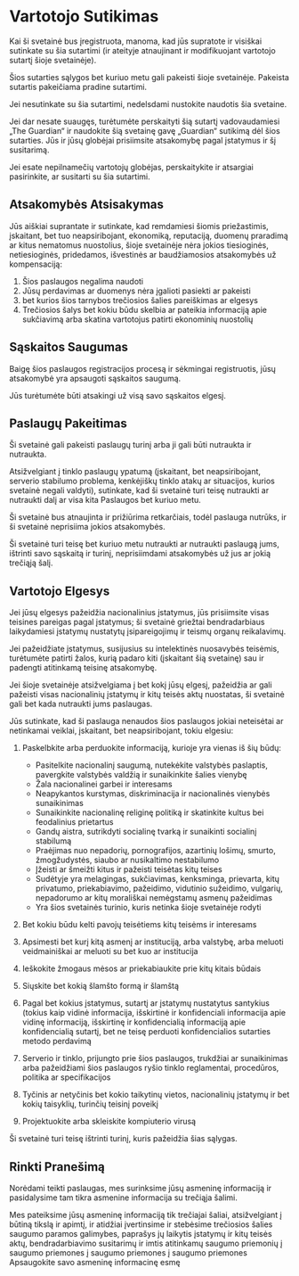 # Vartotojo Sutikimas

Kai ši svetainė bus įregistruota, manoma, kad jūs supratote ir visiškai sutinkate su šia sutartimi (ir ateityje atnaujinant ir modifikuojant vartotojo sutartį šioje svetainėje).

Šios sutarties sąlygos bet kuriuo metu gali pakeisti šioje svetainėje. Pakeista sutartis pakeičiama pradine sutartimi.

Jei nesutinkate su šia sutartimi, nedelsdami nustokite naudotis šia svetaine.

Jei dar nesate suaugęs, turėtumėte perskaityti šią sutartį vadovaudamiesi „The Guardian“ ir naudokite šią svetainę gavę „Guardian“ sutikimą dėl šios sutarties. Jūs ir jūsų globėjai prisiimsite atsakomybę pagal įstatymus ir šį susitarimą.

Jei esate nepilnamečių vartotojų globėjas, perskaitykite ir atsargiai pasirinkite, ar susitarti su šia sutartimi.

## Atsakomybės Atsisakymas

Jūs aiškiai suprantate ir sutinkate, kad remdamiesi šiomis priežastimis, įskaitant, bet tuo neapsiribojant, ekonomiką, reputaciją, duomenų praradimą ar kitus nematomus nuostolius, šioje svetainėje nėra jokios tiesioginės, netiesioginės, pridedamos, išvestinės ar baudžiamosios atsakomybės už kompensaciją:

1. Šios paslaugos negalima naudoti
1. Jūsų perdavimas ar duomenys nėra įgalioti pasiekti ar pakeisti
1. bet kurios šios tarnybos trečiosios šalies pareiškimas ar elgesys
1. Trečiosios šalys bet kokiu būdu skelbia ar pateikia informaciją apie sukčiavimą arba skatina vartotojus patirti ekonominių nuostolių

## Sąskaitos Saugumas

Baigę šios paslaugos registracijos procesą ir sėkmingai registruotis, jūsų atsakomybė yra apsaugoti sąskaitos saugumą.

Jūs turėtumėte būti atsakingi už visą savo sąskaitos elgesį.

## Paslaugų Pakeitimas

Ši svetainė gali pakeisti paslaugų turinį arba ji gali būti nutraukta ir nutraukta.

Atsižvelgiant į tinklo paslaugų ypatumą (įskaitant, bet neapsiribojant, serverio stabilumo problema, kenkėjiškų tinklo atakų ar situacijos, kurios svetainė negali valdyti), sutinkate, kad ši svetainė turi teisę nutraukti ar nutraukti dalį ar visa kita Paslaugos bet kuriuo metu.

Ši svetainė bus atnaujinta ir prižiūrima retkarčiais, todėl paslauga nutrūks, ir ši svetainė neprisiima jokios atsakomybės.

Ši svetainė turi teisę bet kuriuo metu nutraukti ar nutraukti paslaugą jums, ištrinti savo sąskaitą ir turinį, neprisiimdami atsakomybės už jus ar jokią trečiąją šalį.

## Vartotojo Elgesys

Jei jūsų elgesys pažeidžia nacionalinius įstatymus, jūs prisiimsite visas teisines pareigas pagal įstatymus; ši svetainė griežtai bendradarbiaus laikydamiesi įstatymų nustatytų įsipareigojimų ir teismų organų reikalavimų.

Jei pažeidžiate įstatymus, susijusius su intelektinės nuosavybės teisėmis, turėtumėte patirti žalos, kurią padaro kiti (įskaitant šią svetainę) sau ir padengti atitinkamą teisinę atsakomybę.

Jei šioje svetainėje atsižvelgiama į bet kokį jūsų elgesį, pažeidžia ar gali pažeisti visas nacionalinių įstatymų ir kitų teisės aktų nuostatas, ši svetainė gali bet kada nutraukti jums paslaugas.

Jūs sutinkate, kad ši paslauga nenaudos šios paslaugos jokiai neteisėtai ar netinkamai veiklai, įskaitant, bet neapsiribojant, tokiu elgesiu:

1. Paskelbkite arba perduokite informaciją, kurioje yra vienas iš šių būdų:

   * Pasitelkite nacionalinį saugumą, nutekėkite valstybės paslaptis, pavergkite valstybės valdžią ir sunaikinkite šalies vienybę
   * Žala nacionalinei garbei ir interesams
   * Neapykantos kurstymas, diskriminacija ir nacionalinės vienybės sunaikinimas
   * Sunaikinkite nacionalinę religinę politiką ir skatinkite kultus bei feodalinius prietartus
   * Gandų aistra, sutrikdyti socialinę tvarką ir sunaikinti socialinį stabilumą
   * Praėjimas nuo nepadorių, pornografijos, azartinių lošimų, smurto, žmogžudystės, siaubo ar nusikaltimo nestabilumo
   * Įžeisti ar šmeižti kitus ir pažeisti teisėtas kitų teises
   * Sudėtyje yra melagingas, sukčiavimas, kenksminga, prievarta, kitų privatumo, priekabiavimo, pažeidimo, vidutinio sužeidimo, vulgarių, nepadorumo ar kitų morališkai nemėgstamų asmenų pažeidimas
   * Yra šios svetainės turinio, kuris netinka šioje svetainėje rodyti

1. Bet kokiu būdu kelti pavojų teisėtiems kitų teisėms ir interesams
1. Apsimesti bet kurį kitą asmenį ar instituciją, arba valstybę, arba meluoti veidmainiškai ar meluoti su bet kuo ar institucija
1. Ieškokite žmogaus mėsos ar priekabiaukite prie kitų kitais būdais
1. Siųskite bet kokią šlamšto formą ir šlamštą
1. Pagal bet kokius įstatymus, sutartį ar įstatymų nustatytus santykius (tokius kaip vidinė informacija, išskirtinė ir konfidenciali informacija apie vidinę informaciją, išskirtinę ir konfidencialią informaciją apie konfidencialią sutartį, bet ne teisę perduoti konfidencialios sutarties metodo perdavimą
1. Serverio ir tinklo, prijungto prie šios paslaugos, trukdžiai ar sunaikinimas arba pažeidžiami šios paslaugos ryšio tinklo reglamentai, procedūros, politika ar specifikacijos
1. Tyčinis ar netyčinis bet kokio taikytinų vietos, nacionalinių įstatymų ir bet kokių taisyklių, turinčių teisinį poveikį
1. Projektuokite arba skleiskite kompiuterio virusą

Ši svetainė turi teisę ištrinti turinį, kuris pažeidžia šias sąlygas.

## Rinkti Pranešimą

Norėdami teikti paslaugas, mes surinksime jūsų asmeninę informaciją ir pasidalysime tam tikra asmenine informacija su trečiąja šalimi.

Mes pateiksime jūsų asmeninę informaciją tik trečiajai šaliai, atsižvelgiant į būtiną tikslą ir apimtį, ir atidžiai įvertinsime ir stebėsime trečiosios šalies saugumo paramos galimybes, paprašys jų laikytis įstatymų ir kitų teisės aktų, bendradarbiavimo susitarimų ir imtis atitinkamų saugumo priemonių į saugumo priemones į saugumo priemones į saugumo priemones Apsaugokite savo asmeninę informacinę esmę
